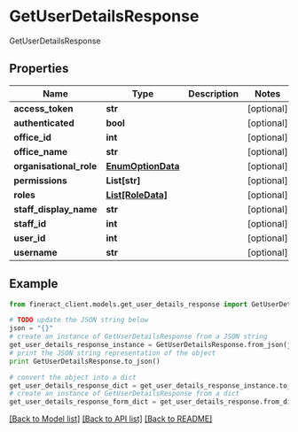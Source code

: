# GetUserDetailsResponse

GetUserDetailsResponse

## Properties

Name | Type | Description | Notes
------------ | ------------- | ------------- | -------------
**access_token** | **str** |  | [optional] 
**authenticated** | **bool** |  | [optional] 
**office_id** | **int** |  | [optional] 
**office_name** | **str** |  | [optional] 
**organisational_role** | [**EnumOptionData**](EnumOptionData.md) |  | [optional] 
**permissions** | **List[str]** |  | [optional] 
**roles** | [**List[RoleData]**](RoleData.md) |  | [optional] 
**staff_display_name** | **str** |  | [optional] 
**staff_id** | **int** |  | [optional] 
**user_id** | **int** |  | [optional] 
**username** | **str** |  | [optional] 

## Example

```python
from fineract_client.models.get_user_details_response import GetUserDetailsResponse

# TODO update the JSON string below
json = "{}"
# create an instance of GetUserDetailsResponse from a JSON string
get_user_details_response_instance = GetUserDetailsResponse.from_json(json)
# print the JSON string representation of the object
print GetUserDetailsResponse.to_json()

# convert the object into a dict
get_user_details_response_dict = get_user_details_response_instance.to_dict()
# create an instance of GetUserDetailsResponse from a dict
get_user_details_response_form_dict = get_user_details_response.from_dict(get_user_details_response_dict)
```
[[Back to Model list]](../README.md#documentation-for-models) [[Back to API list]](../README.md#documentation-for-api-endpoints) [[Back to README]](../README.md)


